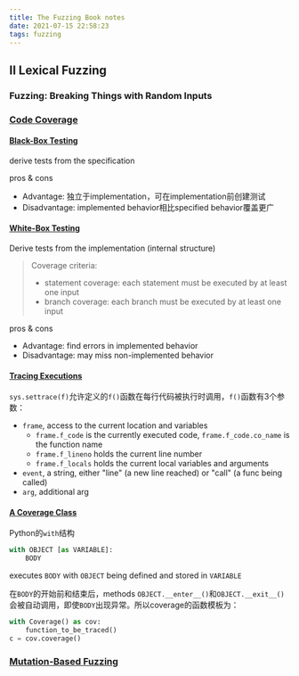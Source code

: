 ```yaml
---
title: The Fuzzing Book notes
date: 2021-07-15 22:58:23
tags: fuzzing
---
```


## II Lexical Fuzzing

<!--more-->

### Fuzzing: Breaking Things with Random Inputs

### [Code Coverage](https://www.fuzzingbook.org//html/Coverage.html)

#### [Black-Box Testing](https://www.fuzzingbook.org//html/Coverage.html#Black-Box-Testing)

derive tests from the specification

pros & cons

- Advantage: 独立于implementation，可在implementation前创建测试
- Disadvantage: implemented behavior相比specified behavior覆盖更广

#### [White-Box Testing](https://www.fuzzingbook.org//html/Coverage.html#White-Box-Testing)

Derive tests from the implementation (internal structure)

> Coverage criteria:
>
> - statement coverage: each statement must be executed by at least one input
> - branch coverage: each branch must be executed by at least one input

pros & cons

- Advantage: find errors in implemented behavior
- Disadvantage: may miss non-implemented behavior

#### [Tracing Executions](https://www.fuzzingbook.org//html/Coverage.html#Tracing-Executions)

`sys.settrace(f)`允许定义的`f()`函数在每行代码被执行时调用，`f()`函数有3个参数：

- `frame`, access to the current location and variables
  - `frame.f_code` is the currently executed code, `frame.f_code.co_name` is the function name
  - `frame.f_lineno` holds the current line number
  - `frame.f_locals` holds the current local variables and arguments
- `event`, a string, either "line" (a new line reached) or "call" (a func being called)
- `arg`, additional arg

#### [A Coverage Class](https://www.fuzzingbook.org//html/Coverage.html#A-Coverage-Class)

Python的`with`结构

```python
with OBJECT [as VARIABLE]:
    BODY
```

executes `BODY` with `OBJECT` being defined and stored in `VARIABLE`

在`BODY`的开始前和结束后，methods `OBJECT.__enter__()`和`OBJECT.__exit__()`会被自动调用，即使`BODY`出现异常。所以coverage的函数模板为：

```python
with Coverage() as cov:
    function_to_be_traced()
c = cov.coverage()
```

### [Mutation-Based Fuzzing](https://www.fuzzingbook.org//html/MutationFuzzer.html)


